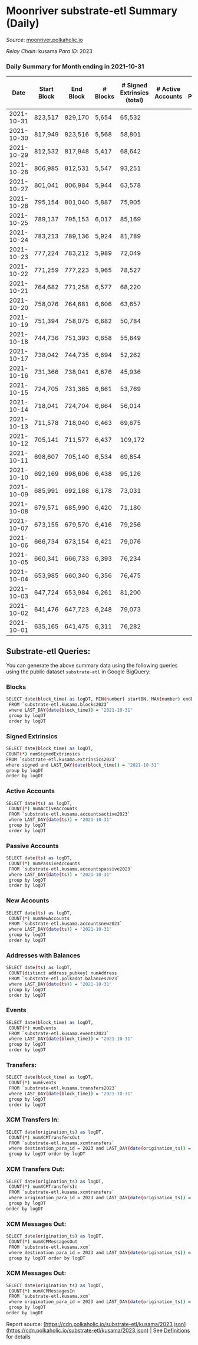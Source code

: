 # Moonriver substrate-etl Summary (Daily)

_Source_: [moonriver.polkaholic.io](https://moonriver.polkaholic.io)

*Relay Chain*: kusama
*Para ID*: 2023



### Daily Summary for Month ending in 2021-10-31


| Date | Start Block | End Block | # Blocks | # Signed Extrinsics (total) | # Active Accounts | # Passive | # New | # Addresses with Balances | # Events | # Transfers | # XCM Transfers In | # XCM Transfers Out | # XCM In | # XCM Out | Issues | 
| ---- | ----------- | --------- | -------- | --------------------------- | ----------------- | --------- | ----- | ------------------------- | -------- | ----------- | ------------------ | ------------------- | -------- | --------- | ------ |
| 2021-10-31 | 823,517 | 829,170 | 5,654 | 65,532 |  |  |  | 144,369 | 453,979 | 15,293 ($24,573,346.49) |   |   |  |  |  |
| 2021-10-30 | 817,949 | 823,516 | 5,568 | 58,801 |  |  |  |  | 456,119 | 15,910 ($16,718,421.19) |   |   |  |  |  |
| 2021-10-29 | 812,532 | 817,948 | 5,417 | 68,642 |  |  |  |  | 541,004 | 21,051 ($24,318,899.97) |   |   |  |  |  |
| 2021-10-28 | 806,985 | 812,531 | 5,547 | 93,251 |  |  |  |  | 671,358 | 30,187 ($41,758,084.28) |   |   |  |  |  |
| 2021-10-27 | 801,041 | 806,984 | 5,944 | 63,578 |  |  |  |  | 451,953 | 18,667 ($35,228,641.68) |   |   |  |  |  |
| 2021-10-26 | 795,154 | 801,040 | 5,887 | 75,905 |  |  |  |  | 568,247 | 22,280 ($41,703,657.66) |   |   |  |  |  |
| 2021-10-25 | 789,137 | 795,153 | 6,017 | 85,169 |  |  |  |  | 629,528 | 25,225 ($32,786,098.60) |   |   |  |  |  |
| 2021-10-24 | 783,213 | 789,136 | 5,924 | 81,789 |  |  |  |  | 608,941 | 20,500 ($28,642,720.86) |   |   |  |  |  |
| 2021-10-23 | 777,224 | 783,212 | 5,989 | 72,049 |  |  |  |  | 526,632 | 17,545 ($49,250,808.43) |   |   |  |  |  |
| 2021-10-22 | 771,259 | 777,223 | 5,965 | 78,527 |  |  |  |  | 554,596 | 19,287 ($49,570,411.89) |   |   |  |  |  |
| 2021-10-21 | 764,682 | 771,258 | 6,577 | 68,220 |  |  |  |  | 482,464 | 15,054 ($26,557,931.90) |   |   |  |  |  |
| 2021-10-20 | 758,076 | 764,681 | 6,606 | 63,657 |  |  |  |  | 456,729 | 13,167 ($17,189,656.26) |   |   |  |  |  |
| 2021-10-19 | 751,394 | 758,075 | 6,682 | 50,784 |  |  |  |  | 369,345 | 10,145 ($10,740,065.95) |   |   |  |  |  |
| 2021-10-18 | 744,736 | 751,393 | 6,658 | 55,849 |  |  |  |  | 396,017 | 10,884 ($11,985,405.76) |   |   |  |  |  |
| 2021-10-17 | 738,042 | 744,735 | 6,694 | 52,262 |  |  |  |  | 364,928 | 11,533 ($12,358,357.53) |   |   |  |  |  |
| 2021-10-16 | 731,366 | 738,041 | 6,676 | 45,936 |  |  |  |  | 287,324 | 9,167 ($9,030,425.08) |   |   |  |  |  |
| 2021-10-15 | 724,705 | 731,365 | 6,661 | 53,769 |  |  |  |  | 390,063 | 10,925 ($6,940,573.30) |   |   |  |  |  |
| 2021-10-14 | 718,041 | 724,704 | 6,664 | 56,014 |  |  |  |  | 397,596 | 12,334 ($11,345,557.08) |   |   |  |  |  |
| 2021-10-13 | 711,578 | 718,040 | 6,463 | 69,675 |  |  |  |  | 482,457 | 16,283 ($21,829,687.69) |   |   |  |  |  |
| 2021-10-12 | 705,141 | 711,577 | 6,437 | 109,172 |  |  |  |  | 636,885 | 17,386 ($23,786,667.95) |   |   |  |  |  |
| 2021-10-11 | 698,607 | 705,140 | 6,534 | 69,854 |  |  |  |  | 492,112 | 14,919 ($19,422,852.95) |   |   |  |  |  |
| 2021-10-10 | 692,169 | 698,606 | 6,438 | 95,126 |  |  |  |  | 631,955 | 19,104 ($27,359,227.57) |   |   |  |  |  |
| 2021-10-09 | 685,991 | 692,168 | 6,178 | 73,031 |  |  |  |  | 546,025 | 16,623 ($23,175,904.87) |   |   |  |  |  |
| 2021-10-08 | 679,571 | 685,990 | 6,420 | 71,180 |  |  |  |  | 501,488 | 14,986 ($21,878,905.25) |   |   |  |  |  |
| 2021-10-07 | 673,155 | 679,570 | 6,416 | 79,256 |  |  |  |  | 516,540 | 17,962 ($28,140,074.03) |   |   |  |  |  |
| 2021-10-06 | 666,734 | 673,154 | 6,421 | 79,076 |  |  |  |  | 478,105 | 20,149 ($25,845,942.66) |   |   |  |  |  |
| 2021-10-05 | 660,341 | 666,733 | 6,393 | 76,234 |  |  |  |  | 548,127 | 17,315 ($21,987,955.87) |   |   |  |  |  |
| 2021-10-04 | 653,985 | 660,340 | 6,356 | 76,475 |  |  |  |  | 549,315 | 16,572 ($38,437,222.91) |   |   |  |  |  |
| 2021-10-03 | 647,724 | 653,984 | 6,261 | 81,200 |  |  |  |  | 566,931 | 19,806 ($27,903,189.19) |   |   |  |  |  |
| 2021-10-02 | 641,476 | 647,723 | 6,248 | 79,073 |  |  |  |  | 569,844 | 18,262 ($23,817,590.00) |   |   |  |  |  |
| 2021-10-01 | 635,165 | 641,475 | 6,311 | 76,282 |  |  |  |  | 516,746 | 19,939 ($16,696,639.52) |   |   |  |  |  |

## Substrate-etl Queries:
You can generate the above summary data using the following queries using the public dataset `substrate-etl` in Google BigQuery:

### Blocks
```bash
SELECT date(block_time) as logDT, MIN(number) startBN, MAX(number) endBN, COUNT(*) numBlocks 
 FROM `substrate-etl.kusama.blocks2023`  
 where LAST_DAY(date(block_time)) = "2021-10-31" 
 group by logDT 
 order by logDT
```

### Signed Extrinsics
```bash
SELECT date(block_time) as logDT, 
COUNT(*) numSignedExtrinsics 
FROM `substrate-etl.kusama.extrinsics2023`  
where signed and LAST_DAY(date(block_time)) = "2021-10-31" 
group by logDT 
order by logDT
```

### Active Accounts
```bash
SELECT date(ts) as logDT, 
 COUNT(*) numActiveAccounts 
 FROM `substrate-etl.kusama.accountsactive2023` 
 where LAST_DAY(date(ts)) = "2021-10-31" 
 group by logDT 
 order by logDT
```

### Passive Accounts
```bash
SELECT date(ts) as logDT, 
 COUNT(*) numPassiveAccounts 
 FROM `substrate-etl.kusama.accountspassive2023` 
 where LAST_DAY(date(ts)) = "2021-10-31" 
 group by logDT 
 order by logDT
```

### New Accounts
```bash
SELECT date(ts) as logDT, 
 COUNT(*) numNewAccounts 
 FROM `substrate-etl.kusama.accountsnew2023` 
 where LAST_DAY(date(ts)) = "2021-10-31" 
 group by logDT
 order by logDT
```

### Addresses with Balances
```bash
SELECT date(ts) as logDT,
 COUNT(distinct address_pubkey) numAddress 
 FROM `substrate-etl.polkadot.balances2023` 
 where LAST_DAY(date(ts)) = "2021-10-31" 
 group by logDT 
 order by logDT
```

### Events
```bash
SELECT date(block_time) as logDT, 
 COUNT(*) numEvents 
 FROM `substrate-etl.kusama.events2023` 
 where LAST_DAY(date(block_time)) = "2021-10-31" 
 group by logDT 
 order by logDT
```

### Transfers:
```bash
SELECT date(block_time) as logDT, 
 COUNT(*) numEvents 
 FROM `substrate-etl.kusama.transfers2023` 
 where LAST_DAY(date(block_time)) = "2021-10-31" 
 group by logDT 
 order by logDT
```

### XCM Transfers In:
```bash
SELECT date(origination_ts) as logDT, 
 COUNT(*) numXCMTransfersOut 
 FROM `substrate-etl.kusama.xcmtransfers` 
 where destination_para_id = 2023 and LAST_DAY(date(origination_ts)) = "2021-10-31" 
 group by logDT order by logDT
```

### XCM Transfers Out:
```bash
SELECT date(origination_ts) as logDT, 
 COUNT(*) numXCMTransfersIn 
 FROM `substrate-etl.kusama.xcmtransfers` 
 where origination_para_id = 2023 and LAST_DAY(date(origination_ts)) = "2021-10-31" 
 group by logDT 
order by logDT
```

### XCM Messages Out:
```bash
SELECT date(origination_ts) as logDT, 
 COUNT(*) numXCMMessagesOut 
 FROM `substrate-etl.kusama.xcm` 
 where destination_para_id = 2023 and LAST_DAY(date(origination_ts)) = "2021-10-31" 
 group by logDT order by logDT
```

### XCM Messages Out:
```bash
SELECT date(origination_ts) as logDT, 
 COUNT(*) numXCMMessagesIn 
 FROM `substrate-etl.kusama.xcm` 
 where origination_para_id = 2023 and LAST_DAY(date(origination_ts)) = "2021-10-31" 
 group by logDT 
order by logDT
```


Report source: [https://cdn.polkaholic.io/substrate-etl/kusama/2023.json](https://cdn.polkaholic.io/substrate-etl/kusama/2023.json) | See [Definitions](/DEFINITIONS.md) for details
